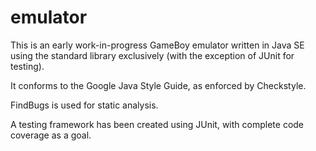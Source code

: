 # emulator

This is an early work-in-progress GameBoy emulator written in Java SE using the standard library exclusively (with the exception of JUnit for testing).

It conforms to the Google Java Style Guide, as enforced by Checkstyle.

FindBugs is used for static analysis.

A testing framework has been created using JUnit, with complete code coverage as a goal.
